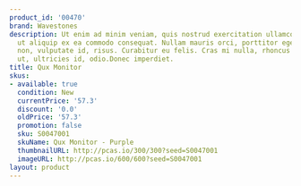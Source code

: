 ```yaml
---
product_id: '00470'
brand: Wavestones
description: Ut enim ad minim veniam, quis nostrud exercitation ullamco laboris nisi
  ut aliquip ex ea commodo consequat. Nullam mauris orci, porttitor eget, sollicitudin
  non, vulputate id, risus. Curabitur eu felis. Cras mi nulla, rhoncus id, laoreet
  ut, ultricies id, odio.Donec imperdiet.
title: Qux Monitor
skus:
- available: true
  condition: New
  currentPrice: '57.3'
  discount: '0.0'
  oldPrice: '57.3'
  promotion: false
  sku: S0047001
  skuName: Qux Monitor - Purple
  thumbnailURL: http://pcas.io/300/300?seed=S0047001
  imageURL: http://pcas.io/600/600?seed=S0047001
layout: product
---
```

